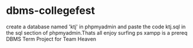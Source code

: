 # dbms-collegefest
create a database named 'ktj' in phpmyadmin and paste the code ktj.sql in the sql section of phpmyadmin.Thats all enjoy surfing ps xampp is a prereq
DBMS Term Project for Team Heaven
